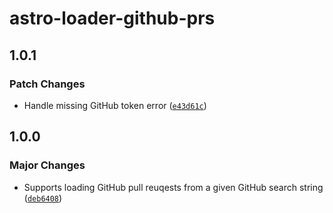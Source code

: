 # astro-loader-github-prs

## 1.0.1

### Patch Changes

- Handle missing GitHub token error ([`e43d61c`](https://github.com/lin-stephanie/astro-loaders/commit/e43d61c7fadf0f8787523ae95d8e169f0ee3ef54))

## 1.0.0

### Major Changes

- Supports loading GitHub pull reuqests from a given GitHub search string ([`deb6408`](https://github.com/lin-stephanie/astro-loaders/commit/deb6408257342f2dd17dfa16fb8281ccc9f7add2))
